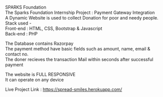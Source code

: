 
SPARKS Foundation  
The Sparks Foundation Internship Project : Payment Gateway Integration<br>
A Dynamic Website is used to collect Donation for poor and needy people.<br>
Stack used -<br>
Front-end : HTML, CSS, Bootstrap & Javascript<br>
Back-end : PHP<br>

The Database contains Razorpay <br>
The payment method have basic fields such as amount, name, email & contact no. <br>
The doner recieves the transaction Mail within seconds after successful payment<br>

The website is FULL RESPONSIVE <br>
It can operate on any device <br>

Live Project Link : https://spread-smiles.herokuapp.com/


